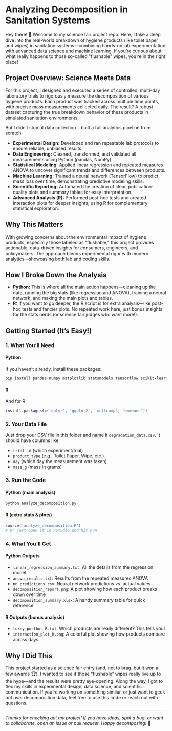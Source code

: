 # Analyzing Decomposition in Sanitation Systems

Hey there! 👋 Welcome to my science fair project repo. Here, I take a deep dive into the real-world breakdown of hygiene products (like toilet paper and wipes) in sanitation systems—combining hands-on lab experimentation with advanced data science and machine learning. If you’re curious about what really happens to those so-called "flushable" wipes, you’re in the right place!

## Project Overview: Science Meets Data
For this project, I designed and executed a series of controlled, multi-day laboratory trials to rigorously measure the decomposition of various hygiene products. Each product was tracked across multiple time points, with precise mass measurements collected daily. The result? A robust dataset capturing the true breakdown behavior of these products in simulated sanitation environments.

But I didn’t stop at data collection. I built a full analytics pipeline from scratch:
- **Experimental Design:** Developed and ran repeatable lab protocols to ensure reliable, unbiased results.
- **Data Engineering:** Cleaned, transformed, and validated all measurements using Python (pandas, NumPy).
- **Statistical Modeling:** Applied linear regression and repeated measures ANOVA to uncover significant trends and differences between products.
- **Machine Learning:** Trained a neural network (TensorFlow) to predict mass loss over time, demonstrating predictive modeling skills.
- **Scientific Reporting:** Automated the creation of clear, publication-quality plots and summary tables for easy interpretation.
- **Advanced Analysis (R):** Performed post-hoc tests and created interaction plots for deeper insights, using R for complementary statistical exploration.

## Why This Matters
With growing concerns about the environmental impact of hygiene products, especially those labeled as "flushable," this project provides actionable, data-driven insights for consumers, engineers, and policymakers. The approach blends experimental rigor with modern analytics—showcasing both lab and coding skills.

## How I Broke Down the Analysis
- **Python:** This is where all the main action happens—cleaning up the data, running the big stats (like regression and ANOVA), training a neural network, and making the main plots and tables.
- **R:** If you want to go deeper, the R script is for extra analysis—like post-hoc tests and fancier plots. No repeated work here, just bonus insights for the stats nerds (or science fair judges who want more!).

## Getting Started (It’s Easy!)

### 1. What You’ll Need

#### Python
If you haven’t already, install these packages:
```bash
pip install pandas numpy matplotlib statsmodels tensorflow scikit-learn openpyxl
```

#### R
And for R:
```r
install.packages(c('dplyr', 'ggplot2', 'multcomp', 'emmeans'))
```

### 2. Your Data File
Just drop your CSV file in this folder and name it `degradation_data.csv`. It should have columns like:
- `trial_id` (which experiment/trial)
- `product_type` (e.g., Toilet Paper, Wipe, etc.)
- `day` (which day the measurement was taken)
- `mass_g` (mass in grams)

### 3. Run the Code

#### Python (main analysis)
```bash
python analyze_decomposition.py
```

#### R (extra stats & plots)
```r
source('analyze_decomposition.R')
# Or just open it in RStudio and hit Run
```

### 4. What You’ll Get

#### Python Outputs
- `linear_regression_summary.txt`: All the details from the regression model
- `anova_results.txt`: Results from the repeated measures ANOVA
- `nn_predictions.csv`: Neural network predictions vs. actual values
- `decomposition_report.png`: A plot showing how each product breaks down over time
- `decomposition_summary.xlsx`: A handy summary table for quick reference

#### R Outputs (bonus analysis)
- `tukey_posthoc_R.txt`: Which products are really different? This tells you!
- `interaction_plot_R.png`: A colorful plot showing how products compare across days

## Why I Did This
This project started as a science fair entry (and, not to brag, but it won a few awards 🏆). I wanted to see if those “flushable” wipes really live up to the hype—and the results were pretty eye-opening. Along the way, I got to flex my skills in experimental design, data science, and scientific communication. If you’re working on something similar, or just want to geek out over decomposition data, feel free to use this code or reach out with questions.

---

*Thanks for checking out my project! If you have ideas, spot a bug, or want to collaborate, open an issue or pull request. Happy decomposing!* 🌱 